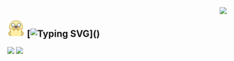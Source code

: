 <img align="right" src="https://count.getloli.com/get/@:Mozcy?theme=asoul">

## ![jake-40](images/jake-40.png) [![Typing SVG](https://readme-typing-svg.demolab.com?font=Fira+Code&pause=1000&center=%E9%94%99%E8%AF%AF%E7%9A%84&vCenter=%E7%9C%9F%E7%9A%84&multiline=true&repeat=%E9%94%99%E8%AF%AF%E7%9A%84&width=330&height=30&lines=Hi%EF%BC%81I'm+Mozcy+Nice+to+visit.)]()

![](https://github-readme-activity-graph.vercel.app/graph?username=Ashutosh00710&bg_color=ffffff&radius=10) ![](https://github-readme-stats.vercel.app/api/top-langs/?username=Mozcy&layout=donut)





